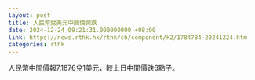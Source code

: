 ```yaml
---
layout: post
title: 人民幣兌美元中間價微跌
date: 2024-12-24 09:21:31.000000000 +08:00
link: https://news.rthk.hk/rthk/ch/component/k2/1784784-20241224.htm
categories: rthk
---
```


人民幣中間價報7.1876兌1美元，較上日中間價跌6點子。
